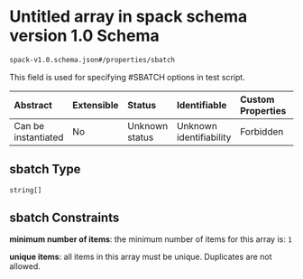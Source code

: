 # Untitled array in spack schema version 1.0 Schema

```txt
spack-v1.0.schema.json#/properties/sbatch
```

This field is used for specifying #SBATCH options in test script.

| Abstract            | Extensible | Status         | Identifiable            | Custom Properties | Additional Properties | Access Restrictions | Defined In                                                                      |
| :------------------ | :--------- | :------------- | :---------------------- | :---------------- | :-------------------- | :------------------ | :------------------------------------------------------------------------------ |
| Can be instantiated | No         | Unknown status | Unknown identifiability | Forbidden         | Allowed               | none                | [spack-v1.0.schema.json*](../out/spack-v1.0.schema.json "open original schema") |

## sbatch Type

`string[]`

## sbatch Constraints

**minimum number of items**: the minimum number of items for this array is: `1`

**unique items**: all items in this array must be unique. Duplicates are not allowed.
